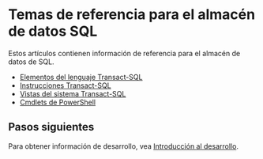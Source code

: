 <properties
   pageTitle="Temas de referencia de almacén de datos SQL | Microsoft Azure"
   description="Vínculos de contenido de referencia para el almacén de datos de SQL."
   services="sql-data-warehouse"
   documentationCenter="NA"
   authors="barbkess"
   manager="jhubbard"
   editor=""/>

<tags
   ms.service="sql-data-warehouse"
   ms.devlang="NA"
   ms.topic="article"
   ms.tgt_pltfrm="NA"
   ms.workload="data-services"
   ms.date="08/08/2016"
   ms.author="barbkess;sonyama"/>

# <a name="reference-topics-for-sql-data-warehouse"></a>Temas de referencia para el almacén de datos SQL

Estos artículos contienen información de referencia para el almacén de datos de SQL.

- [Elementos del lenguaje Transact-SQL][]
- [Instrucciones Transact-SQL][]
- [Vistas del sistema Transact-SQL][]
- [Cmdlets de PowerShell][]



## <a name="next-steps"></a>Pasos siguientes
Para obtener información de desarrollo, vea [Introducción al desarrollo][].

<!--Image references-->

<!--Article references-->
[Introducción al desarrollo]: sql-data-warehouse-overview-develop.md
[Elementos del lenguaje Transact-SQL]: sql-data-warehouse-reference-tsql-language-elements.md
[Instrucciones Transact-SQL]: sql-data-warehouse-reference-tsql-statements.md
[Vistas del sistema Transact-SQL]: sql-data-warehouse-reference-tsql-system-views.md
[Cmdlets de PowerShell]: sql-data-warehouse-reference-powershell-cmdlets.md


<!--MSDN references-->
